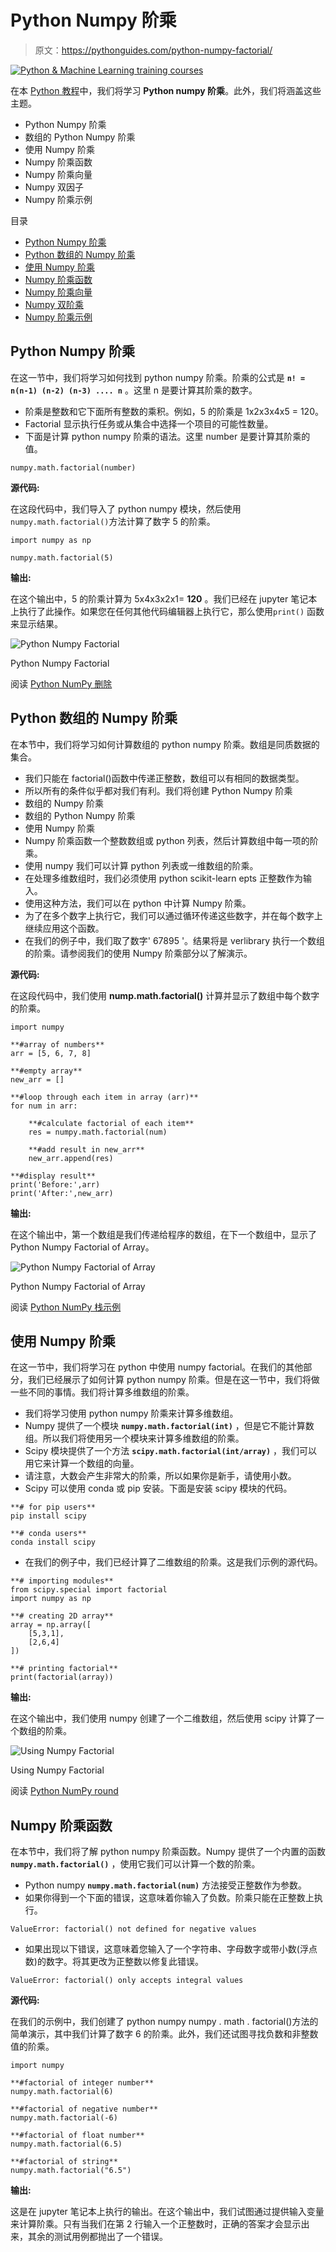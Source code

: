# Python Numpy 阶乘

> 原文：<https://pythonguides.com/python-numpy-factorial/>

[![Python & Machine Learning training courses](img/49ec9c6da89a04c9f45bab643f8c765c.png)](https://sharepointsky.teachable.com/p/python-and-machine-learning-training-course)

在本 [Python 教程](https://pythonguides.com/python-hello-world-program/)中，我们将学习 **Python numpy 阶乘**。此外，我们将涵盖这些主题。

*   Python Numpy 阶乘
*   数组的 Python Numpy 阶乘
*   使用 Numpy 阶乘
*   Numpy 阶乘函数
*   Numpy 阶乘向量
*   Numpy 双因子
*   Numpy 阶乘示例

目录

[](#)

*   [Python Numpy 阶乘](#Python_Numpy_Factorial "Python Numpy Factorial")
*   [Python 数组的 Numpy 阶乘](#Python_Numpy_Factorial_of_Array "Python Numpy Factorial of Array")
*   [使用 Numpy 阶乘](#Using_Numpy_Factorial "Using Numpy Factorial")
*   [Numpy 阶乘函数](#Numpy_Factorial_Function "Numpy Factorial Function")
*   [Numpy 阶乘向量](#Numpy_Factorial_Vector "Numpy Factorial Vector")
*   [Numpy 双阶乘](#Numpy_Double_Factorial "Numpy Double Factorial")
*   [Numpy 阶乘示例](#Numpy_Factorial_Example "Numpy Factorial Example")

## Python Numpy 阶乘

在这一节中，我们将学习如何找到 python numpy 阶乘。阶乘的公式是 **`n! = n(n-1) (n-2) (n-3) .... n`** 。这里 n 是要计算其阶乘的数字。

*   阶乘是整数和它下面所有整数的乘积。例如，5 的阶乘是 1x2x3x4x5 = 120。
*   Factorial 显示执行任务或从集合中选择一个项目的可能性数量。
*   下面是计算 python numpy 阶乘的语法。这里 number 是要计算其阶乘的值。

```
numpy.math.factorial(number)
```

**源代码:**

在这段代码中，我们导入了 python numpy 模块，然后使用`numpy.math.factorial()`方法计算了数字 5 的阶乘。

```
import numpy as np

numpy.math.factorial(5)
```

**输出:**

在这个输出中，5 的阶乘计算为 5x4x3x2x1= **120** 。我们已经在 jupyter 笔记本上执行了此操作。如果您在任何其他代码编辑器上执行它，那么使用`print()` 函数来显示结果。

![Python Numpy Factorial](img/db2e82333b9b56afcb04f39406a5d153.png "Python Numpy Factorial")

Python Numpy Factorial

阅读 [Python NumPy 删除](https://pythonguides.com/python-numpy-delete/)

## Python 数组的 Numpy 阶乘

在本节中，我们将学习如何计算数组的 python numpy 阶乘。数组是同质数据的集合。

*   我们只能在 factorial()函数中传递正整数，数组可以有相同的数据类型。
*   所以所有的条件似乎都对我们有利。我们将创建 Python Numpy 阶乘
*   数组的 Numpy 阶乘
*   数组的 Python Numpy 阶乘
*   使用 Numpy 阶乘
*   Numpy 阶乘函数一个整数数组或 python 列表，然后计算数组中每一项的阶乘。
*   使用 numpy 我们可以计算 python 列表或一维数组的阶乘。
*   在处理多维数组时，我们必须使用 python scikit-learn epts 正整数作为输入。
*   使用这种方法，我们可以在 python 中计算 Numpy 阶乘。
*   为了在多个数字上执行它，我们可以通过循环传递这些数字，并在每个数字上继续应用这个函数。
*   在我们的例子中，我们取了数字' 67895 '。结果将是 verlibrary 执行一个数组的阶乘。请参阅我们的使用 Numpy 阶乘部分以了解演示。

**源代码:**

在这段代码中，我们使用 **nump.math.factorial()** 计算并显示了数组中每个数字的阶乘。

```
import numpy

**#array of numbers**
arr = [5, 6, 7, 8]

**#empty array**
new_arr = []

**#loop through each item in array (arr)**
for num in arr:

    **#calculate factorial of each item**
    res = numpy.math.factorial(num)

    **#add result in new_arr**
    new_arr.append(res)

**#display result**
print('Before:',arr)
print('After:',new_arr) 
```

**输出:**

在这个输出中，第一个数组是我们传递给程序的数组，在下一个数组中，显示了 Python Numpy Factorial of Array。

![Python Numpy Factorial of Array](img/5477d6c72628e13c12a17c13c1d2c8d1.png "Python Numpy Factorial of Array")

Python Numpy Factorial of Array

阅读 [Python NumPy 栈示例](https://pythonguides.com/python-numpy-stack/)

## 使用 Numpy 阶乘

在这一节中，我们将学习在 python 中使用 numpy factorial。在我们的其他部分，我们已经展示了如何计算 python numpy 阶乘。但是在这一节中，我们将做一些不同的事情。我们将计算多维数组的阶乘。

*   我们将学习使用 python numpy 阶乘来计算多维数组。
*   Numpy 提供了一个模块 **`numpy.math.factorial(int)`** ，但是它不能计算数组。所以我们将使用另一个模块来计算多维数组的阶乘。
*   Scipy 模块提供了一个方法 **`scipy.math.factorial(int/array)`** ，我们可以用它来计算一个数组的向量。
*   请注意，大数会产生非常大的阶乘，所以如果你是新手，请使用小数。
*   Scipy 可以使用 conda 或 pip 安装。下面是安装 scipy 模块的代码。

```
**# for pip users**
pip install scipy

**# conda users**
conda install scipy
```

*   在我们的例子中，我们已经计算了二维数组的阶乘。这是我们示例的源代码。

```
**# importing modules**
from scipy.special import factorial
import numpy as np

**# creating 2D array**
array = np.array([
    [5,3,1],
    [2,6,4]
])

**# printing factorial**
print(factorial(array)) 
```

**输出:**

在这个输出中，我们使用 numpy 创建了一个二维数组，然后使用 scipy 计算了一个数组的阶乘。

![Using Numpy Factorial](img/07882a57c0c1195860bea37ac3241d6b.png "Using Numpy Factorial")

Using Numpy Factorial

阅读 [Python NumPy round](https://pythonguides.com/python-numpy-round/)

## Numpy 阶乘函数

在本节中，我们将了解 python numpy 阶乘函数。Numpy 提供了一个内置的函数 **`numpy.math.factorial()`** ，使用它我们可以计算一个数的阶乘。

*   Python numpy **`numpy.math.factorial(num)`** 方法接受正整数作为参数。
*   如果你得到一个下面的错误，这意味着你输入了负数。阶乘只能在正整数上执行。

```
ValueError: factorial() not defined for negative values
```

*   如果出现以下错误，这意味着您输入了一个字符串、字母数字或带小数(浮点数)的数字。将其更改为正整数以修复此错误。

```
ValueError: factorial() only accepts integral values
```

**源代码:**

在我们的示例中，我们创建了 python numpy numpy . math . factorial()方法的简单演示，其中我们计算了数字 6 的阶乘。此外，我们还试图寻找负数和非整数值的阶乘。

```
import numpy

**#factorial of integer number** 
numpy.math.factorial(6)

**#factorial of negative number**
numpy.math.factorial(-6)

**#factorial of float number**
numpy.math.factorial(6.5)

**#factorial of string**
numpy.math.factorial("6.5")
```

**输出:**

这是在 jupyter 笔记本上执行的输出。在这个输出中，我们试图通过提供输入变量来计算阶乘。只有当我们在第 2 行输入一个正整数时，正确的答案才会显示出来，其余的测试用例都抛出了一个错误。